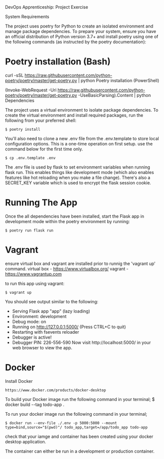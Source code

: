 DevOps Apprenticeship: Project Exercise

System Requirements

The project uses poetry for Python to create an isolated environment and manage package dependencies. To prepare your system, ensure you have an official distribution of Python version 3.7+ and install poetry using one of the following commands (as instructed by the poetry documentation):

# Poetry installation (Bash)

curl -sSL https://raw.githubusercontent.com/python-poetry/poetry/master/get-poetry.py | python
Poetry installation (PowerShell)

(Invoke-WebRequest -Uri https://raw.githubusercontent.com/python-poetry/poetry/master/get-poetry.py -UseBasicParsing).Content | python
Dependencies

The project uses a virtual environment to isolate package dependencies. To create the virtual environment and install required packages, run the following from your preferred shell:

    $ poetry install

You'll also need to clone a new .env file from the .env.template to store local configuration options. This is a one-time operation on first setup. use the command below for the first time only.

    $ cp .env.template .env  

The .env file is used by flask to set environment variables when running flask run. This enables things like development mode (which also enables features like hot reloading when you make a file change). There's also a SECRET_KEY variable which is used to encrypt the flask session cookie.

# Running The App

Once the all dependencies have been installed, start the Flask app in development mode within the poetry environment by running:

    $ poetry run flask run

# Vagrant

ensure virtual box and vagrant are installed prior to runnig the 'vagrant up' command. virtual box - https://www.virtualbox.org/ vagrant - https://www.vagrantup.com

to run this app using vagrant: 

    $ vagrant up

You should see output similar to the following:

 * Serving Flask app "app" (lazy loading)
 * Environment: development
 * Debug mode: on
 * Running on http://127.0.0.1:5000/ (Press CTRL+C to quit)
 * Restarting with fsevents reloader
 * Debugger is active!
 * Debugger PIN: 226-556-590
Now visit http://localhost:5000/ in your web browser to view the app.


# Docker

Install Docker
    
    https://www.docker.com/products/docker-desktop

To build your Docker image run the following command in your terminal;
    $ docker build --tag todo-app .

To run your docker image run the following command in your terminal;

    $ docker run --env-file ./.env -p 5000:5000 --mount type=bind,source="$(pwd)"/ todo_app,target=/app/todo_app todo-app 

check that your iamge and container has been created using your docker desktop application. 

   
The container can either be run in a development or production container.